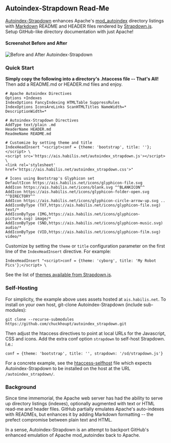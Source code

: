 Autoindex-Strapdown Read-Me
---------------------------

<a id=readme></a>
[Autoindex-Strapdown] enhances Apache's [mod_autoindex] directory listings with
[Markdown] README and HEADER files rendered by [Strapdown.js]. Setup GitHub-like
directory documentation with just Apache!

#### Screenshot Before and After

![Before and After Autoindex-Strapdown](pic/before-after.png "Before: ugly, pixilated, cramped, boring.
After: sleek, vectorized, spacious, lickable.")

### Quick Start

**Simply copy the following into a directory's .htaccess file -- That's All!**
<br>Then add a README.md or HEADER.md files and enjoy.

```ApacheConf
# Apache Autoindex Directives
Options +Indexes
IndexOptions FancyIndexing HTMLTable SuppressRules
IndexOptions IconsAreLinks ScanHTMLTitles NameWidth=* DescriptionWidth=*

# Autoindex-Strapdown Directives
AddType text/plain .md
HeaderName HEADER.md
ReadmeName README.md

# Customize by setting theme and title
IndexHeadInsert "<script>conf = {theme: 'bootstrap', title: ''};</script> \
<script src='https://ais.habilis.net/autoindex_strapdown.js'></script> \
<link rel='stylesheet' href='https://ais.habilis.net/autoindex_strapdown.css'>"

# Icons using Bootstrap's Glyphicon set
DefaultIcon https://ais.habilis.net/icons/glyphicon-file.svg
AddIcon https://ais.habilis.net/icons/blank.svg ^^BLANKICON^^
AddIcon https://ais.habilis.net/icons/glyphicon-folder-open.svg ^^DIRECTORY^^
AddIcon https://ais.habilis.net/icons/glyphicon-circle-arrow-up.svg ..
AddIconByType (TXT,https://ais.habilis.net/icons/glyphicon-file.svg) text/*
AddIconByType (IMG,https://ais.habilis.net/icons/glyphicon-picture.svg) image/*
AddIconByType (SND,https://ais.habilis.net/icons/glyphicon-music.svg) audio/*
AddIconByType (VID,https://ais.habilis.net/icons/glyphicon-film.svg) video/*
```

Customize by setting the `theme` or `title` configuration parameter on the first line of
the `IndexHeadInsert` directive. For example:

`IndexHeadInsert "<script>conf = {theme: 'cyborg', title: 'My Robot Pics'};</script> \`

See the list of [themes available from Strapdown.js][Strapdown.js].

### Self-Hosting

For simplicity, the example above uses assets hosted at `ais.habilis.net`. To install on your
own host, git-clone Autoindex-Strapdown (include sub-modules):

```
git clone --recurse-submodules https://github.com/chuckhoupt/autoindex_strapdown.git
```

Then adjust the htaccess directives to point at local URLs for the Javascript, CSS and icons.
Add the extra conf option `strapdown` to self-host Strapdown. I.e.:

`conf = {theme: 'bootstrap', title: '', strapdown: '/sd/strapdown.js'}`

For a concrete example, see the [htaccess-selfhost](htaccess-selfhost) file which expects
Autoindex-Strapdown to be installed on the host at the URL `/autoindex_strapdown/`.

### Background

Since time immemorial, the Apache web server has had the ability to serve up directory
listings (indexes), optionally augmented with text or HTML read-me and header files.
GitHub partially emulates Apache's auto-indexes with READMEs, but enhances it by adding
Markdown formatting -- the prefect compromise between plain text and HTML.

In a sense, Autoindex-Strapdown is an attempt to backport GitHub's enhanced emulation of
Apache mod_autoindex back to Apache.

[Autoindex-Strapdown]: https://ais.habilis.net
[mod_autoindex]: https://httpd.apache.org/docs/current/mod/mod_autoindex.html
[Markdown]: https://daringfireball.net/projects/markdown/
[Strapdown.js]: https://github.com/arturadib/strapdown
